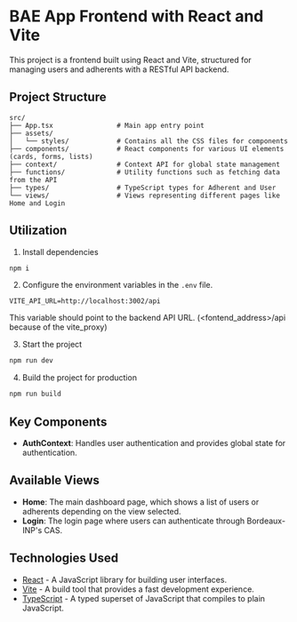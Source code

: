 # BAE App Frontend with React and Vite

This project is a frontend built using React and Vite, structured for managing users and adherents with a RESTful API backend.

## Project Structure
```
src/
├── App.tsx                # Main app entry point
├── assets/
│   └── styles/            # Contains all the CSS files for components
├── components/            # React components for various UI elements (cards, forms, lists)
├── context/               # Context API for global state management
├── functions/             # Utility functions such as fetching data from the API
├── types/                 # TypeScript types for Adherent and User
└── views/                 # Views representing different pages like Home and Login
```

## Utilization
1. Install dependencies
  ```bash
  npm i
  ```

2. Configure the environment variables in the `.env` file.
  ```env
  VITE_API_URL=http://localhost:3002/api
  ```
  This variable should point to the backend API URL. (<fontend_address>/api because of the vite_proxy)

3. Start the project
  ```bash
  npm run dev
  ```

4. Build the project for production
  ```bash
  npm run build
  ```

## Key Components

- **AuthContext**: Handles user authentication and provides global state for authentication.

## Available Views

- **Home**: The main dashboard page, which shows a list of users or adherents depending on the view selected.
- **Login**: The login page where users can authenticate through Bordeaux-INP's CAS.

## Technologies Used
- [React](https://reactjs.org/) - A JavaScript library for building user interfaces.
- [Vite](https://vitejs.dev/) - A build tool that provides a fast development experience.
- [TypeScript](https://www.typescriptlang.org/) - A typed superset of JavaScript that compiles to plain JavaScript.


